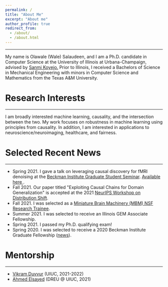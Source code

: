 ```yaml
---
permalink: /
title: "About Me"
excerpt: "About me"
author_profile: true
redirect_from: 
  - /about/
  - /about.html
---
```


---
My name is Olawale (Wale) Salaudeen, and I am a Ph.D. candidate in Computer Science at the University of Illinois at Urbana-Champaign, advised by <a href="http://sanmi.cs.illinois.edu/" target="_blank">Sanmi Koyejo.</a> Prior to Illinois, I received a Bachelors of Science in Mechanical Engineering with minors in Computer Science and Mathematics from the Texas A&M University.

# Research Interests
---
I am broadly interested machine learning, causality, and the intersection between the two. My work focuses on robustness in machine learning using principles from causality. In addition, I am interested in applications to neuroscience/neuroimaging, healthcare, and fairness.

# Selected Recent News
---
* Spring 2021. I gave a talk on leveraging causal discovery for fMRI
 denoising at the <a href="https://beckman.illinois.edu/about/news/article/2022/03/30/grad-students-to-present-research-april-6" target="_blank">Beckman Institute Graduate Student Seminar</a>. <a href="https://olawalesalaudeen.com/talks/"> Available here </a>.
* Fall 2021. Our paper titled "Exploiting Causal Chains for Domain Generalization" is
 accepted at the 2021 <a href="https://sites.google.com/view/distshift2021" target="_blank">NeurIPS Workshop on Distribution Shift</a>.
* Fall 2021. I was selected as a <a href="https://minibrain.beckman.illinois.edu/" target="_blank">Miniature Brain Machinery (MBM) NSF Research Trainee</a>.
* Summer 2021. I was selected to receive an Illinois GEM Associate Fellowship.
* Spring 2021. I passed my Ph.D. qualifying exam!
* Spring 2020. I was selected to receive a 2020 Beckman Institute Graduate Fellowship (<a href="https://beckman.illinois.edu/about/news/article/2020/05/08/seven-named-2020-beckman-institute-graduate-fellows?fbclid=IwAR1XYI8PpzFLfAsAmQdurMZrywwTyHtTuhpkI3ZlaNUQPNcrY00SZJH0muU" target="_blank">news</a>).

# Mentorship
---
* <a href="https://www.linkedin.com/in/vikram-duvvur/" target="_blank">Vikram Duvvur</a> (UIUC, 2021-2022)
* <a href="https://www.linkedin.com/in/elsayeaa-2023/" target="_blank">Ahmed Elsayed</a> (DREU @ UIUC, 2021)
